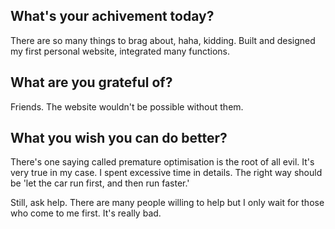## What's your achivement today?
There are so many things to brag about, haha, kidding.
Built and designed my first personal website, integrated many functions. 

## What are you grateful of?
Friends.
The website wouldn't be possible without them.

## What you wish you can do better?
There's one saying called premature optimisation is the root of all evil. It's very true in my case. I spent excessive time in details. 
The right way should be 'let the car run first, and then run faster.'

Still, ask help. There are many people willing to help but I only wait for those who come to me first. It's really bad.
